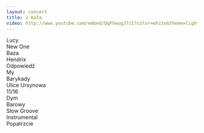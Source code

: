 ```yaml
---
layout: concert
title: 2 Koła
video: http://www.youtube.com/embed/QqFhwugJ7zI?color=white&theme=light
---
```


Lucy  
New One  
Baza  
Hendrix  
Odpowiedź  
My  
Barykady  
Ulice Ursynowa  
11/16  
Dym  
Barowy  
Slow Groove  
Instrumental  
Popatrzcie  